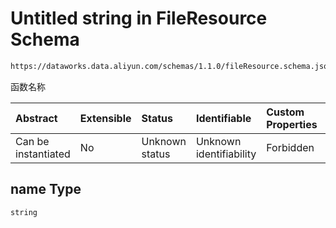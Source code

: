 # Untitled string in FileResource Schema

```txt
https://dataworks.data.aliyun.com/schemas/1.1.0/fileResource.schema.json#/properties/name
```

函数名称

| Abstract            | Extensible | Status         | Identifiable            | Custom Properties | Additional Properties | Access Restrictions | Defined In                                                                              |
| :------------------ | :--------- | :------------- | :---------------------- | :---------------- | :-------------------- | :------------------ | :-------------------------------------------------------------------------------------- |
| Can be instantiated | No         | Unknown status | Unknown identifiability | Forbidden         | Allowed               | none                | [fileResource.schema.json\*](../../out/fileResource.schema.json "open original schema") |

## name Type

`string`
